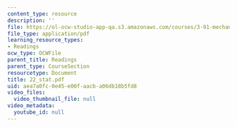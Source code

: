 ```yaml
---
content_type: resource
description: ''
file: https://ol-ocw-studio-app-qa.s3.amazonaws.com/courses/3-91-mechanical-behavior-of-plastics-spring-2007/aea7a0fc0e45e00faacba06db18b5fd8_22_stat.pdf
file_type: application/pdf
learning_resource_types:
- Readings
ocw_type: OCWFile
parent_title: Readings
parent_type: CourseSection
resourcetype: Document
title: 22_stat.pdf
uid: aea7a0fc-0e45-e00f-aacb-a06db18b5fd8
video_files:
  video_thumbnail_file: null
video_metadata:
  youtube_id: null
---
```

